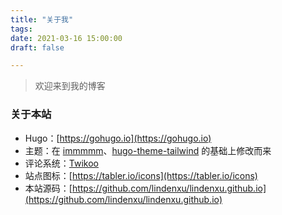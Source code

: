 ```yaml
---
title: "关于我"
tags: 
date: 2021-03-16 15:00:00
draft: false

---
```


> 欢迎来到我的博客

### 关于本站

- Hugo：[https://gohugo.io](https://gohugo.io)
- 主题：在 [immmmm](https://immmmm.com)、[hugo-theme-tailwind](https://github.com/tomowang/hugo-theme-tailwind) 的基础上修改而来
- 评论系统：[Twikoo](https://twikoo.js.org/)
- 站点图标：[https://tabler.io/icons](https://tabler.io/icons)
- 本站源码：[https://github.com/lindenxu/lindenxu.github.io](https://github.com/lindenxu/lindenxu.github.io)
